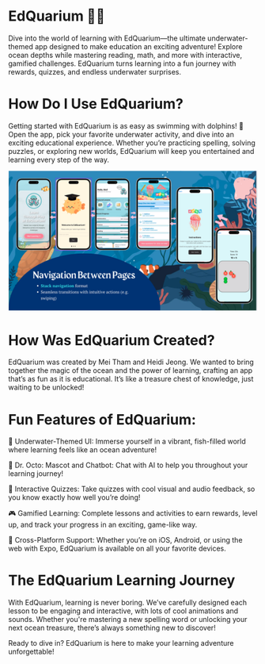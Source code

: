 # EdQuarium 🌊🐠
Dive into the world of learning with EdQuarium—the ultimate underwater-themed app designed to make education an exciting adventure! Explore ocean depths while mastering reading, math, and more with interactive, gamified challenges. EdQuarium turns learning into a fun journey with rewards, quizzes, and endless underwater surprises.

# How Do I Use EdQuarium?
Getting started with EdQuarium is as easy as swimming with dolphins! 🐬 Open the app, pick your favorite underwater activity, and dive into an exciting educational experience. Whether you’re practicing spelling, solving puzzles, or exploring new worlds, EdQuarium will keep you entertained and learning every step of the way.

![EdQuarium](assets/images/screenshot.png)


# How Was EdQuarium Created?
EdQuarium was created by Mei Tham and Heidi Jeong. We wanted to bring together the magic of the ocean and the power of learning, crafting an app that’s as fun as it is educational. It’s like a treasure chest of knowledge, just waiting to be unlocked!

# Fun Features of EdQuarium:
🌊 Underwater-Themed UI: Immerse yourself in a vibrant, fish-filled world where learning feels like an ocean adventure!

🐙 Dr. Octo: Mascot and Chatbot: Chat with AI to help you throughout your learning journey!

🐠 Interactive Quizzes: Take quizzes with cool visual and audio feedback, so you know exactly how well you’re doing!

🎮 Gamified Learning: Complete lessons and activities to earn rewards, level up, and track your progress in an exciting, game-like way.

🔄 Cross-Platform Support: Whether you’re on iOS, Android, or using the web with Expo, EdQuarium is available on all your favorite devices.

# The EdQuarium Learning Journey
With EdQuarium, learning is never boring. We’ve carefully designed each lesson to be engaging and interactive, with lots of cool animations and sounds. Whether you're mastering a new spelling word or unlocking your next ocean treasure, there’s always something new to discover!

Ready to dive in? EdQuarium is here to make your learning adventure unforgettable!
